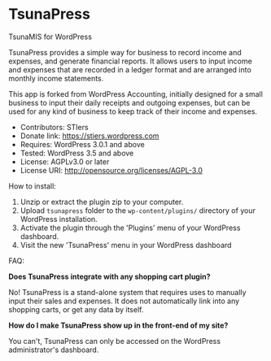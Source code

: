 <h1>TsunaPress</h1>
TsunaMIS for WordPress

TsunaPress provides a simple way for business to record income and expenses, and generate financial reports.
It allows users to input income and expenses that are recorded in a ledger format and are arranged into monthly income statements.

This app is forked from WordPress Accounting, initially designed for a small business to input their daily receipts and outgoing expenses, but can be used for any kind of business to keep track of their income and expenses.

* Contributors: STIers
* Donate link: https://stiers.wordpress.com
* Requires: WordPress 3.0.1 and above
* Tested: WordPress 3.5 and above
* License: AGPLv3.0 or later
* License URI: http://opensource.org/licenses/AGPL-3.0

How to install:

1. Unzip or extract the plugin zip to your computer.
2. Upload `tsunapress` folder to the `wp-content/plugins/` directory of your WordPress installation.
3. Activate the plugin through the 'Plugins' menu of your WordPress dashboard.
4. Visit the new 'TsunaPress' menu in your WordPress dashboard

FAQ:
<p><b>Does TsunaPress integrate with any shopping cart plugin?</b></p>
<p>No! TsunaPress is a stand-alone system that requires uses to manually input their sales and expenses. It does not automatically link into any shopping carts, or get any data by itself.</p>

<p><b>How do I make TsunaPress show up in the front-end of my site?</b></p>
<p>You can't, TsunaPress can only be accessed on the WordPress administrator's dashboard.</p>